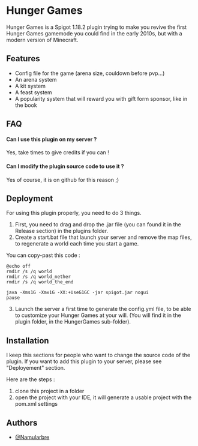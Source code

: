 
# Hunger Games

Hunger Games is a Spigot 1.18.2 plugin trying to make you revive the first Hunger Games
gamemode you could find in the early 2010s, but with a modern version of Minecraft.




## Features

- Config file for the game (arena size, couldown before pvp...)
- An arena system
- A kit system
- A feast system
- A popularity system that will reward you with gift form sponsor, like in the book


## FAQ

#### Can I use this plugin on my server ?

Yes, take times to give credits if you can !

#### Can I modify the plugin source code to use it ?

Yes of course, it is on github for this reason ;)


## Deployment

For using this plugin properly, you need to do 3 things.

1. First, you need to drag and drop the .jar file (you can found it in the Release section) in the plugins folder.
2. Create a start.bat file that launch your server and remove the map files, to regenerate a world each time you start a game.

You can copy-past this code :

````
@echo off
rmdir /s /q world
rmdir /s /q world_nether
rmdir /s /q world_the_end

java -Xms1G -Xmx1G -XX:+UseG1GC -jar spigot.jar nogui
pause
````

3. Launch the server a first time to generate the config.yml file, to be able to customize your Hunger Games at your will. (You will find it in the plugin folder, in the HungerGames sub-folder).


## Installation

I keep this sections for people who want to change the source code of the plugin.
If you want to add this plugin to your server, please see "Deployement" section.

Here are the steps :

1. clone this project in a folder
2. open the project with your IDE, it will generate a usable project with the pom.xml settings
    
## Authors

- [@Namularbre](https://github.com/Namularbre)

